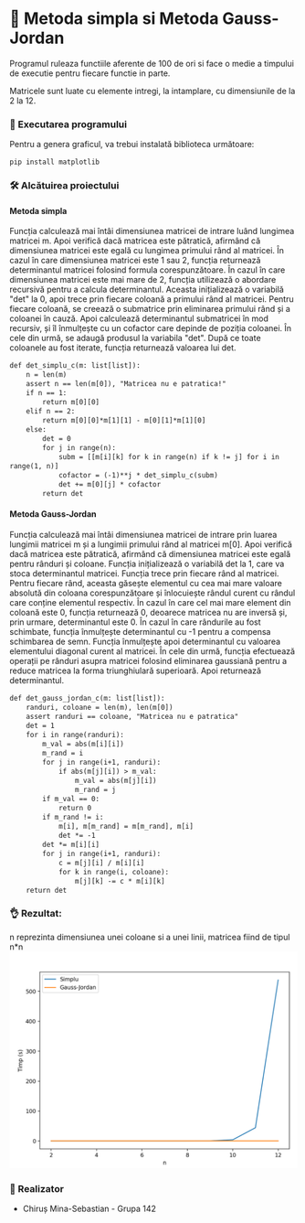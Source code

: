 
# :large_orange_diamond: Metoda simpla si Metoda Gauss-Jordan

Programul ruleaza functiile aferente de 100 de ori si face o medie a timpului de executie pentru fiecare functie in parte.

Matricele sunt luate cu elemente intregi, la intamplare, cu dimensiunile de la 2 la 12.


### :pray: Executarea programului
Pentru a genera graficul, va trebui instalată biblioteca următoare:
```
pip install matplotlib
```

### :hammer_and_wrench: Alcătuirea proiectului
#### Metoda simpla
Funcția calculează mai întâi dimensiunea matricei de intrare luând lungimea matricei m. Apoi verifică dacă matricea este pătratică, afirmând că dimensiunea matricei este egală cu lungimea primului rând al matricei.
În cazul în care dimensiunea matricei este 1 sau 2, funcția returnează determinantul matricei folosind formula corespunzătoare.
În cazul în care dimensiunea matricei este mai mare de 2, funcția utilizează o abordare recursivă pentru a calcula determinantul. Aceasta inițializează o variabilă "det" la 0, apoi trece prin fiecare coloană a primului rând al matricei. Pentru fiecare coloană, se creează o submatrice prin eliminarea primului rând și a coloanei în cauză. Apoi calculează determinantul submatricei în mod recursiv, și îl înmulțește cu un cofactor care depinde de poziția coloanei. În cele din urmă, se adaugă produsul la variabila "det".
După ce toate coloanele au fost iterate, funcția returnează valoarea lui det.
```
def det_simplu_c(m: list[list]):
    n = len(m)
    assert n == len(m[0]), "Matricea nu e patratica!"
    if n == 1:
        return m[0][0]
    elif n == 2:
        return m[0][0]*m[1][1] - m[0][1]*m[1][0]
    else:
        det = 0
        for j in range(n):
            subm = [[m[i][k] for k in range(n) if k != j] for i in range(1, n)]
            cofactor = (-1)**j * det_simplu_c(subm)
            det += m[0][j] * cofactor
        return det
```
#### Metoda Gauss-Jordan
Funcția calculează mai întâi dimensiunea matricei de intrare prin luarea lungimii matricei m și a lungimii primului rând al matricei m[0]. Apoi verifică dacă matricea este pătratică, afirmând că dimensiunea matricei este egală pentru rânduri și coloane.
Funcția inițializează o variabilă det la 1, care va stoca determinantul matricei.
Funcția trece prin fiecare rând al matricei. Pentru fiecare rând, aceasta găsește elementul cu cea mai mare valoare absolută din coloana corespunzătoare și înlocuiește rândul curent cu rândul care conține elementul respectiv.
În cazul în care cel mai mare element din coloană este 0, funcția returnează 0, deoarece matricea nu are inversă și, prin urmare, determinantul este 0.
În cazul în care rândurile au fost schimbate, funcția înmulțește determinantul cu -1 pentru a compensa schimbarea de semn.
Funcția înmulțește apoi determinantul cu valoarea elementului diagonal curent al matricei.
În cele din urmă, funcția efectuează operații pe rânduri asupra matricei folosind eliminarea gaussiană pentru a reduce matricea la forma triunghiulară superioară. Apoi returnează determinantul.
```
def det_gauss_jordan_c(m: list[list]):
    randuri, coloane = len(m), len(m[0])
    assert randuri == coloane, "Matricea nu e patratica"
    det = 1
    for i in range(randuri):
        m_val = abs(m[i][i])
        m_rand = i
        for j in range(i+1, randuri):
            if abs(m[j][i]) > m_val:
                m_val = abs(m[j][i])
                m_rand = j
        if m_val == 0:
            return 0
        if m_rand != i:
            m[i], m[m_rand] = m[m_rand], m[i]
            det *= -1
        det *= m[i][i]
        for j in range(i+1, randuri):
            c = m[j][i] / m[i][i]
            for k in range(i, coloane):
                m[j][k] -= c * m[i][k]
    return det
```
### :ok_hand: Rezultat:
n reprezinta dimensiunea unei coloane si a unei linii, matricea fiind de tipul n*n
![rezultat](https://raw.githubusercontent.com/Minutzu321/determinant_graph/main/grafic.png)
### :busts_in_silhouette: Realizator
- Chiruș Mina-Sebastian - Grupa 142
